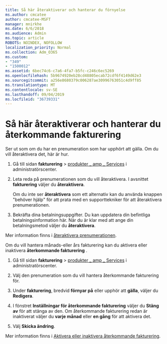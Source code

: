```yaml
---
title: Så här återaktiverar och hanterar du förnyelse
ms.author: cmcatee
author: cmcatee-MSFT
manager: mnirkhe
ms.date: 6/6/2018
ms.audience: Admin
ms.topic: article
ROBOTS: NOINDEX, NOFOLLOW
localization_priority: Normal
ms.collection: Adm_O365
ms.custom:
- "349"
- "1500012"
ms.assetid: 6bec74c6-c7a6-4fa7-b5fc-c246c6ec5269
ms.openlocfilehash: 5b9674920eb28cd48805ecab72cdf6f4149d62e3
ms.sourcegitcommit: a256e8680379c006287ae30996763051c4d9ff85
ms.translationtype: MT
ms.contentlocale: sv-SE
ms.lasthandoff: 09/04/2019
ms.locfileid: "36739331"
---
```

# <a name="how-to-reactivate-and-manage-recurring-billing"></a>Så här återaktiverar och hanterar du återkommande fakturering

Ser ut som om du har en prenumeration som har upphört att gälla. Om du vill återaktivera det, här är hur.
  
1. Gå till sidan **fakturering** \> [produkter _ amp _ Services](https://go.microsoft.com/fwlink/p/?linkid=842054) i administratörscenter.

2. Leta reda på prenumerationen som du vill återaktivera. I avsnittet **fakturering** väljer du **återaktivera**.

    Om du inte ser **återaktivera** som ett alternativ kan du använda knappen "behöver hjälp" för att prata med en supporttekniker för att återaktivera prenumerationen.

3. Bekräfta dina betalningsuppgifter. Du kan uppdatera din befintliga betalningsinformation här. När du är klar med att ange din betalningsmetod väljer du **återaktivera**.

Mer information finns i [återaktivera prenumerationen](https://docs.microsoft.com//office365/admin/subscriptions-and-billing/reactivate-your-subscription). 

Om du vill hantera månads-eller års fakturering kan du aktivera eller inaktivera **återkommande fakturering** .
  
1. Gå till sidan **fakturering** \> [produkter _ amp _ Services](https://go.microsoft.com/fwlink/p/?linkid=842054) i administratörscenter.

2. Välj den prenumeration som du vill hantera återkommande fakturering för.

3. Under **fakturering**, bredvid **förnyar på** eller upphör att **gälla**, väljer du **Redigera**.

4. I fönstret **Inställningar för återkommande fakturering** väljer du **Stäng av** för att stänga av den. Om återkommande fakturering redan är inaktiverat väljer du **varje månad** eller **en gång** för att aktivera det.

5. Välj **Skicka ändring**.

Mer information finns i [Aktivera eller inaktivera återkommande fakturering](https://docs.microsoft.com/office365/admin/subscriptions-and-billing/renew-your-subscription#turn-recurring-billing-off-or-on).